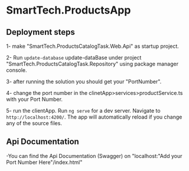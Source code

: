 # SmartTech.ProductsApp

## Deployment steps
1- make "SmartTech.ProductsCatalogTask.Web.Api" as startup project.

2- Run `update-database` update-dataBase under project "SmartTech.ProductsCatalogTask.Repository" using package manager console.

3- after running the solution you should get your "PortNumber".

4- change the port number in the clinetApp>services>productService.ts with your Port Number.

5- run the clientApp.
Run `ng serve` for a dev server. Navigate to `http://localhost:4200/`. The app will automatically reload if you change any of the source files.

## Api Documentation

-You can find the Api Documentation (Swagger) on 
"localhost:"Add your Port Number Here"/index.html"
